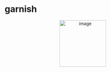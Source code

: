 # garnish

<p align="center">
  <img align="center" width="auto" height="150" alt="image" src="https://github.com/user-attachments/assets/7e64c3db-b15f-4858-91bd-389490a6d2bc" />
</p>
